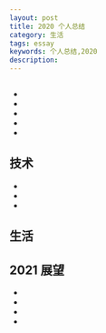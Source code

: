 ```yaml
---
layout: post
title: 2020 个人总结
category: 生活
tags: essay
keywords: 个人总结,2020
description:
---
```


![]()



- 
- 
- 
- 
- 



## 技术



- 
- 
- 



## 生活



## 2021 展望

- 
- 
- 
- 


